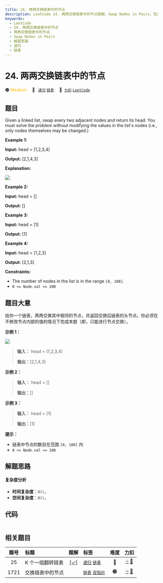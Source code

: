 ```yaml
---
title: 24. 两两交换链表中的节点
description: LeetCode 24. 两两交换链表中的节点题解，Swap Nodes in Pairs，包含解题思路、复杂度分析以及完整的 JavaScript 代码实现。
keywords:
  - LeetCode
  - 24. 两两交换链表中的节点
  - 两两交换链表中的节点
  - Swap Nodes in Pairs
  - 解题思路
  - 递归
  - 链表
---
```


# 24. 两两交换链表中的节点

🟠 <font color=#ffb800>Medium</font>&emsp; 🔖&ensp; [`递归`](/tag/recursion.md) [`链表`](/tag/linked-list.md)&emsp; 🔗&ensp;[`力扣`](https://leetcode.cn/problems/swap-nodes-in-pairs) [`LeetCode`](https://leetcode.com/problems/swap-nodes-in-pairs)

## 题目

Given a linked list, swap every two adjacent nodes and return its head. You
must solve the problem without modifying the values in the list's nodes (i.e.,
only nodes themselves may be changed.)



**Example 1:**

**Input:** head = [1,2,3,4]

**Output:** [2,1,4,3]

**Explanation:**

![](https://assets.leetcode.com/uploads/2020/10/03/swap_ex1.jpg)

**Example 2:**

**Input:** head = []

**Output:** []

**Example 3:**

**Input:** head = [1]

**Output:** [1]

**Example 4:**

**Input:** head = [1,2,3]

**Output:** [2,1,3]



**Constraints:**

  * The number of nodes in the list is in the range `[0, 100]`.
  * `0 <= Node.val <= 100`


## 题目大意

给你一个链表，两两交换其中相邻的节点，并返回交换后链表的头节点。你必须在不修改节点内部的值的情况下完成本题（即，只能进行节点交换）。



**示例 1：**

![](https://assets.leetcode.com/uploads/2020/10/03/swap_ex1.jpg)

> 
> 
> 
> 
> 
> **输入：** head = [1,2,3,4]
> 
> **输出：**[2,1,4,3]
> 
> 

**示例 2：**

> 
> 
> 
> 
> 
> **输入：** head = []
> 
> **输出：**[]
> 
> 

**示例 3：**

> 
> 
> 
> 
> 
> **输入：** head = [1]
> 
> **输出：**[1]
> 
> 



**提示：**

  * 链表中节点的数目在范围 `[0, 100]` 内
  * `0 <= Node.val <= 100`


## 解题思路

#### 复杂度分析

- **时间复杂度**：`O()`，
- **空间复杂度**：`O()`，

## 代码

```javascript

```

## 相关题目

<!-- prettier-ignore -->
| 题号 | 标题 | 题解 | 标签 | 难度 | 力扣 |
| :------: | :------ | :------: | :------ | :------: | :------: |
| 25 | K 个一组翻转链表 | [[✓]](/problem/0025.md) |  [`递归`](/tag/recursion.md) [`链表`](/tag/linked-list.md) | 🔴 | [🀄️](https://leetcode.cn/problems/reverse-nodes-in-k-group) [🔗](https://leetcode.com/problems/reverse-nodes-in-k-group) |
| 1721 | 交换链表中的节点 |  |  [`链表`](/tag/linked-list.md) [`双指针`](/tag/two-pointers.md) | 🟠 | [🀄️](https://leetcode.cn/problems/swapping-nodes-in-a-linked-list) [🔗](https://leetcode.com/problems/swapping-nodes-in-a-linked-list) |